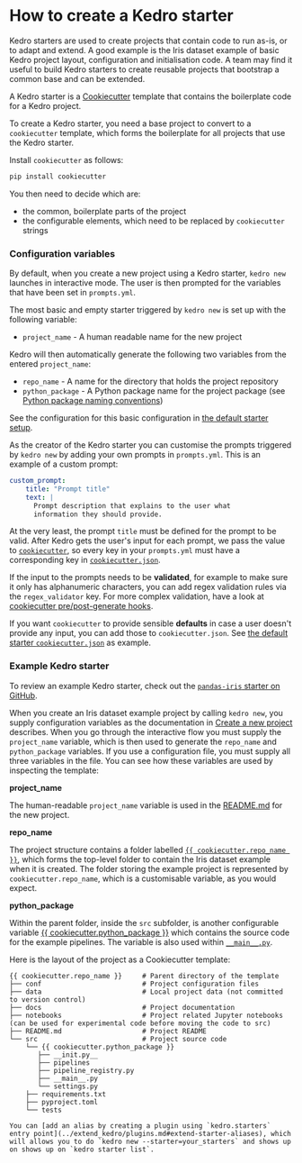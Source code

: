 # How to create a Kedro starter

Kedro starters are used to create projects that contain code to run as-is, or to adapt and extend. A good example is the Iris dataset example of basic Kedro project layout, configuration and initialisation code. A team may find it useful to build Kedro starters to create reusable projects that bootstrap a common base and can be extended.

A Kedro starter is a [Cookiecutter](https://cookiecutter.readthedocs.io/en/1.7.2/) template that contains the boilerplate code for a Kedro project.

To create a Kedro starter, you need a base project to convert to a `cookiecutter` template, which forms the boilerplate for all projects that use the Kedro starter.

Install `cookiecutter` as follows:

```bash
pip install cookiecutter
```

You then need to decide which are:

* the common, boilerplate parts of the project
* the configurable elements, which need to be replaced by `cookiecutter` strings

### Configuration variables

By default, when you create a new project using a Kedro starter, `kedro new` launches in interactive mode. The user is then prompted for the variables that have been set in `prompts.yml`.

The most basic and empty starter triggered by `kedro new` is set up with the following variable:

* `project_name` - A human readable name for the new project

Kedro will then automatically generate the following two variables from the entered `project_name`:

* `repo_name` - A name for the directory that holds the project repository
* `python_package` - A Python package name for the project package (see [Python package naming conventions](https://www.python.org/dev/peps/pep-0008/#package-and-module-names))

See the configuration for this basic configuration in [the default starter setup](https://github.com/kedro-org/kedro/blob/main/kedro/templates/project/prompts.yml).

As the creator of the Kedro starter you can customise the prompts triggered by `kedro new` by adding your own prompts in `prompts.yml`. This is an example of a custom prompt:

```yaml
custom_prompt:
    title: "Prompt title"
    text: |
      Prompt description that explains to the user what
      information they should provide.
```

At the very least, the prompt `title` must be defined for the prompt to be valid. After Kedro gets the user's input for each prompt, we pass the value to [`cookiecutter`](https://cookiecutter.readthedocs.io/en/1.7.2/), so every key in your `prompts.yml` must have a corresponding key in [`cookiecutter.json`](https://cookiecutter.readthedocs.io/en/1.7.2/tutorial1.html#cookiecutter-json).

If the input to the prompts needs to be **validated**, for example to make sure it only has alphanumeric characters, you can add regex validation rules via the `regex_validator` key. For more complex validation, have a look at [cookiecutter pre/post-generate hooks](https://cookiecutter.readthedocs.io/en/1.7.2/advanced/hooks.html#using-pre-post-generate-hooks-0-7-0).

If you want `cookiecutter` to provide sensible **defaults** in case a user doesn't provide any input, you can add those to `cookiecutter.json`. See [the default starter `cookiecutter.json`](https://github.com/kedro-org/kedro/blob/main/kedro/templates/project/cookiecutter.json) as example.

### Example Kedro starter

To review an example Kedro starter, check out the [`pandas-iris` starter on GitHub](https://github.com/kedro-org/kedro-starters/tree/main/pandas-iris).

When you create an Iris dataset example project by calling `kedro new`, you supply configuration variables as the documentation in [Create a new project](../get_started/new_project.md) describes. When you go through the interactive flow you must supply the `project_name` variable, which is then used to generate the `repo_name` and `python_package` variables. If you use a configuration file, you must supply all three variables in the file. You can see how these variables are used by inspecting the template:

**project_name**

The human-readable `project_name` variable is used in the [README.md](https://github.com/kedro-org/kedro-starters/tree/main/pandas-iris/README.md) for the new project.

**repo_name**

The project structure contains a folder labelled [`{{ cookiecutter.repo_name }}`](https://github.com/kedro-org/kedro-starters/tree/main/pandas-iris/%7B%7B%20cookiecutter.repo_name%20%7D%7D), which forms the top-level folder to contain the Iris dataset example when it is created. The folder storing the example project is represented by `cookiecutter.repo_name`, which is a customisable variable, as you would expect.

**python_package**

Within the parent folder, inside the `src` subfolder, is another configurable variable [{{ cookiecutter.python_package }}](https://github.com/kedro-org/kedro-starters/tree/main/pandas-iris/%7B%7B%20cookiecutter.repo_name%20%7D%7D/src/%7B%7B%20cookiecutter.python_package%20%7D%7D) which contains the source code for the example pipelines. The variable is also used within [`__main__.py`](https://github.com/kedro-org/kedro-starters/tree/main/pandas-iris/%7B%7B%20cookiecutter.repo_name%20%7D%7D/src/%7B%7B%20cookiecutter.python_package%20%7D%7D/__main__.py).

Here is the layout of the project as a Cookiecutter template:

```
{{ cookiecutter.repo_name }}     # Parent directory of the template
├── conf                         # Project configuration files
├── data                         # Local project data (not committed to version control)
├── docs                         # Project documentation
├── notebooks                    # Project related Jupyter notebooks (can be used for experimental code before moving the code to src)
├── README.md                    # Project README
└── src                          # Project source code
    └── {{ cookiecutter.python_package }}
       ├── __init.py__
       ├── pipelines
       ├── pipeline_registry.py
       ├── __main__.py
       └── settings.py
    ├── requirements.txt
    ├── pyproject.toml
    └── tests
```

```{note}
You can [add an alias by creating a plugin using `kedro.starters` entry point](../extend_kedro/plugins.md#extend-starter-aliases), which will allows you to do `kedro new --starter=your_starters` and shows up on shows up on `kedro starter list`.
```

